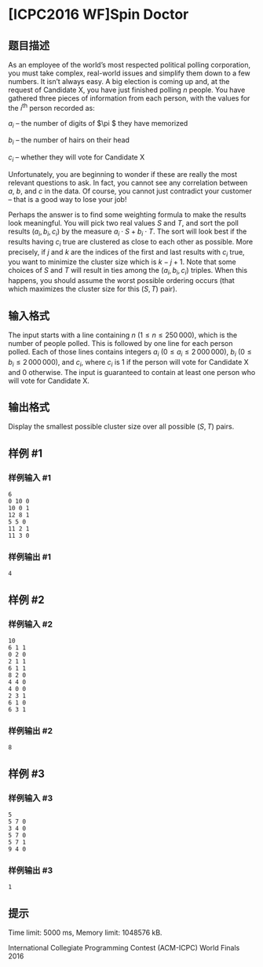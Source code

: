# [ICPC2016 WF]Spin Doctor

## 题目描述

As an employee of the world’s most respected political polling corporation, you must take complex, real-world issues and simplify them down to a few numbers. It isn’t always easy. A big election is coming up and, at the request of Candidate X, you have just finished polling $n$ people. You have gathered three pieces of information from each person, with the values for the $i^\text {th}$ person recorded as:

$a_ i$ – the number of digits of $\pi $ they have memorized

$b_ i$ – the number of hairs on their head

$c_ i$ – whether they will vote for Candidate X

Unfortunately, you are beginning to wonder if these are really the most relevant questions to ask. In fact, you cannot see any correlation between $a$, $b$, and $c$ in the data. Of course, you cannot just contradict your customer – that is a good way to lose your job!

Perhaps the answer is to find some weighting formula to make the results look meaningful. You will pick two real values $S$ and $T$, and sort the poll results $(a_ i, b_ i, c_ i)$ by the measure $a_ i \cdot S + b_ i \cdot T$. The sort will look best if the results having $c_ i$ true are clustered as close to each other as possible. More precisely, if $j$ and $k$ are the indices of the first and last results with $c_ i$ true, you want to minimize the cluster size which is $k-j+1$. Note that some choices of $S$ and $T$ will result in ties among the $(a_ i,b_ i,c_ i)$ triples. When this happens, you should assume the worst possible ordering occurs (that which maximizes the cluster size for this $(S, T)$ pair).

## 输入格式

The input starts with a line containing $n$ ($1 \leq n \leq 250\, 000$), which is the number of people polled. This is followed by one line for each person polled. Each of those lines contains integers $a_ i$ ($0 \leq a_ i \leq 2\, 000\, 000$), $b_ i$ ($0 \leq b_ i \leq 2\, 000\, 000$), and $c_ i$, where $c_ i$ is $1$ if the person will vote for Candidate X and $0$ otherwise. The input is guaranteed to contain at least one person who will vote for Candidate X.

## 输出格式

Display the smallest possible cluster size over all possible $(S, T)$ pairs.

## 样例 #1

### 样例输入 #1
```
6
0 10 0
10 0 1
12 8 1
5 5 0
11 2 1
11 3 0
```

### 样例输出 #1

```
4
```

## 样例 #2

### 样例输入 #2
```
10
6 1 1
0 2 0
2 1 1
6 1 1
8 2 0
4 4 0
4 0 0
2 3 1
6 1 0
6 3 1
```

### 样例输出 #2

```
8
```

## 样例 #3

### 样例输入 #3
```
5
5 7 0
3 4 0
5 7 0
5 7 1
9 4 0
```

### 样例输出 #3

```
1
```

## 提示

Time limit: 5000 ms, Memory limit: 1048576 kB. 

 International Collegiate Programming Contest (ACM-ICPC) World Finals 2016
